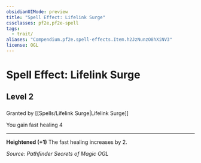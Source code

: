 ```yaml
---
obsidianUIMode: preview
title: "Spell Effect: Lifelink Surge"
cssclasses: pf2e,pf2e-spell
tags:
  - trait/
aliases: "Compendium.pf2e.spell-effects.Item.h2JzNunzO8hXiNV3"
license: OGL
---
```

# Spell Effect: Lifelink Surge
## Level 2
### 






Granted by [[Spells/Lifelink Surge|Lifelink Surge]]

You gain fast healing 4

* * *

**Heightened (+1)** The fast healing increases by 2.

*Source: Pathfinder Secrets of Magic*
*OGL*